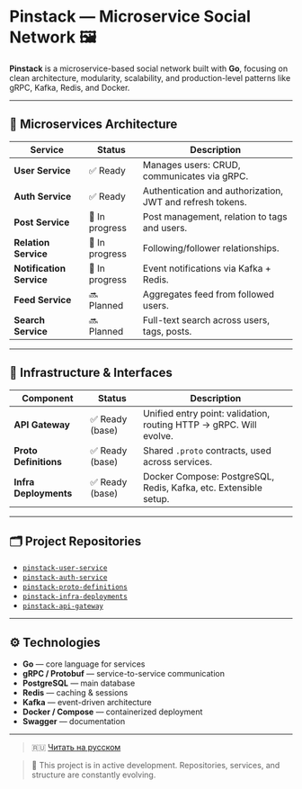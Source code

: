# Pinstack — Microservice Social Network 🖼️

**Pinstack** is a microservice-based social network built with **Go**, focusing on clean architecture, modularity, scalability, and production-level patterns like gRPC, Kafka, Redis, and Docker.

---

## 🧩 Microservices Architecture

| Service                 | Status         | Description |
|-------------------------|----------------|-------------|
| **User Service**        | ✅ Ready        | Manages users: CRUD, communicates via gRPC. |
| **Auth Service**        | ✅ Ready  | Authentication and authorization, JWT and refresh tokens. |
| **Post Service**        | 🚧 In progress  | Post management, relation to tags and users. |
| **Relation Service**    | 🚧 In progress  | Following/follower relationships. |
| **Notification Service**| 🚧 In progress  | Event notifications via Kafka + Redis. |
| **Feed Service**        | 🔜 Planned      | Aggregates feed from followed users. |
| **Search Service**      | 🔜 Planned      | Full-text search across users, tags, posts. |

---

## 🔌 Infrastructure & Interfaces

| Component               | Status         | Description |
|--------------------------|----------------|-------------|
| **API Gateway**          | ✅ Ready (base) | Unified entry point: validation, routing HTTP → gRPC. Will evolve. |
| **Proto Definitions**    | ✅ Ready (base) | Shared `.proto` contracts, used across services. |
| **Infra Deployments**    | ✅ Ready (base) | Docker Compose: PostgreSQL, Redis, Kafka, etc. Extensible setup. |

---

## 🗂 Project Repositories

- [`pinstack-user-service`](https://github.com/Soloda1/pinstack-user-service)
- [`pinstack-auth-service`](https://github.com/Soloda1/pinstack-auth-service)
- [`pinstack-proto-definitions`](https://github.com/Soloda1/pinstack-proto-definitions)
- [`pinstack-infra-deployments`](https://github.com/Soloda1/pinstack-infra-deployments)
- [`pinstack-api-gateway`](https://github.com/Soloda1/pinstack-api-gateway)

---

## ⚙️ Technologies

- **Go** — core language for services
- **gRPC / Protobuf** — service-to-service communication
- **PostgreSQL** — main database
- **Redis** — caching & sessions
- **Kafka** — event-driven architecture
- **Docker / Compose** — containerized deployment
- **Swagger** — documentation

---

> 🇷🇺 [Читать на русском](README.ru.md)

> 🚧 This project is in active development. Repositories, services, and structure are constantly evolving.

